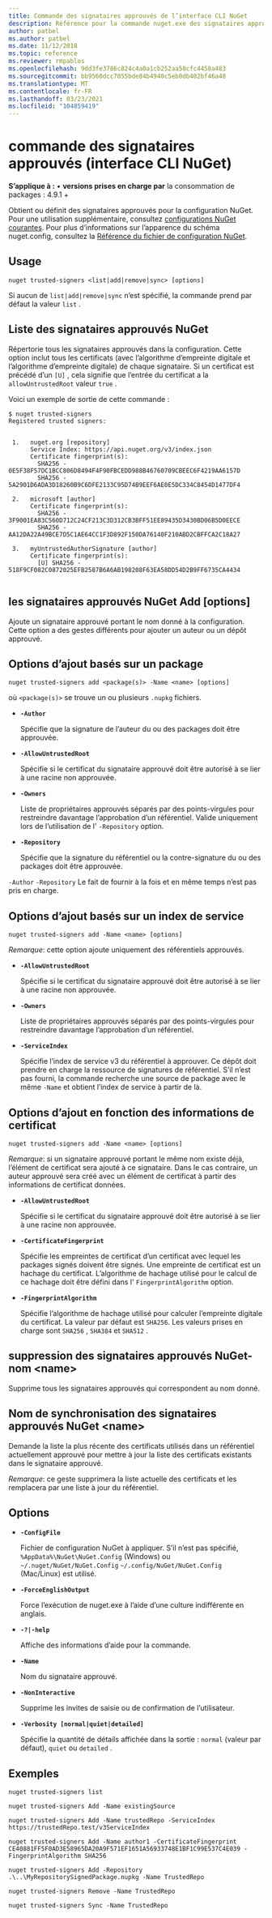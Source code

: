 ```yaml
---
title: Commande des signataires approuvés de l’interface CLI NuGet
description: Référence pour la commande nuget.exe des signataires approuvés
author: patbel
ms.author: patbel
ms.date: 11/12/2018
ms.topic: reference
ms.reviewer: rmpablos
ms.openlocfilehash: 9dd3fe3786c824c4a0a1cb252aa50cfc4458a483
ms.sourcegitcommit: bb9560dcc7055bde84b4940c5eb0db402bf46a48
ms.translationtype: MT
ms.contentlocale: fr-FR
ms.lasthandoff: 03/23/2021
ms.locfileid: "104859419"
---
```

# <a name="trusted-signers-command-nuget-cli"></a>commande des signataires approuvés (interface CLI NuGet)

**S’applique à :** &bullet; **versions prises en charge par** la consommation de packages : 4.9.1 +

Obtient ou définit des signataires approuvés pour la configuration NuGet. Pour une utilisation supplémentaire, consultez [configurations NuGet courantes](../../consume-packages/configuring-nuget-behavior.md). Pour plus d’informations sur l’apparence du schéma nuget.config, consultez la [Référence du fichier de configuration NuGet](../nuget-config-file.md).

## <a name="usage"></a>Usage

```cli
nuget trusted-signers <list|add|remove|sync> [options]
```

Si aucun de `list|add|remove|sync` n’est spécifié, la commande prend par défaut la valeur `list` .

## <a name="nuget-trusted-signers-list"></a>Liste des signataires approuvés NuGet

Répertorie tous les signataires approuvés dans la configuration. Cette option inclut tous les certificats (avec l’algorithme d’empreinte digitale et l’algorithme d’empreinte digitale) de chaque signataire. Si un certificat est précédé d’un `[U]` , cela signifie que l’entrée du certificat a la `allowUntrustedRoot` valeur `true` .

Voici un exemple de sortie de cette commande :

```cli
$ nuget trusted-signers
Registered trusted signers:


 1.   nuget.org [repository]
      Service Index: https://api.nuget.org/v3/index.json
      Certificate fingerprint(s):
        SHA256 - 0E5F38F57DC1BCC806D8494F4F90FBCEDD988B46760709CBEEC6F4219AA6157D
        SHA256 - 5A2901D6ADA3D18260B9C6DFE2133C95D74B9EEF6AE0E5DC334C8454D1477DF4

 2.   microsoft [author]
      Certificate fingerprint(s):
        SHA256 - 3F9001EA83C560D712C24CF213C3D312CB3BFF51EE89435D3430BD06B5D0EECE
        SHA256 - AA12DA22A49BCE7D5C1AE64CC1F3D892F150DA76140F210ABD2CBFFCA2C18A27

 3.   myUntrustedAuthorSignature [author]
      Certificate fingerprint(s):
        [U] SHA256 - 518F9CF082C0872025EFB2587B6A6AB198208F63EA58DD54D2B9FF6735CA4434
        
```

## <a name="nuget-trusted-signers-add-options"></a>les signataires approuvés NuGet Add [options]

Ajoute un signataire approuvé portant le nom donné à la configuration. Cette option a des gestes différents pour ajouter un auteur ou un dépôt approuvé.

## <a name="options-for-add-based-on-a-package"></a>Options d’ajout basés sur un package

```cli
nuget trusted-signers add <package(s)> -Name <name> [options]
```

où `<package(s)>` se trouve un ou plusieurs `.nupkg` fichiers.

- **`-Author`**

  Spécifie que la signature de l’auteur du ou des packages doit être approuvée.

- **`-AllowUntrustedRoot`**

  Spécifie si le certificat du signataire approuvé doit être autorisé à se lier à une racine non approuvée.

- **`-Owners`**

  Liste de propriétaires approuvés séparés par des points-virgules pour restreindre davantage l’approbation d’un référentiel. Valide uniquement lors de l’utilisation de l' `-Repository` option.

- **`-Repository`**

  Spécifie que la signature du référentiel ou la contre-signature du ou des packages doit être approuvée.

`-Author` `-Repository` Le fait de fournir à la fois et en même temps n’est pas pris en charge.

## <a name="options-for-add-based-on-a-service-index"></a>Options d’ajout basés sur un index de service

```cli
nuget trusted-signers add -Name <name> [options]
```

_Remarque_: cette option ajoute uniquement des référentiels approuvés. 

- **`-AllowUntrustedRoot`**

  Spécifie si le certificat du signataire approuvé doit être autorisé à se lier à une racine non approuvée.

- **`-Owners`**

  Liste de propriétaires approuvés séparés par des points-virgules pour restreindre davantage l’approbation d’un référentiel.

- **`-ServiceIndex`**

  Spécifie l’index de service v3 du référentiel à approuver. Ce dépôt doit prendre en charge la ressource de signatures de référentiel. S’il n’est pas fourni, la commande recherche une source de package avec le même `-Name` et obtient l’index de service à partir de là.

## <a name="options-for-add-based-on-the-certificate-information"></a>Options d’ajout en fonction des informations de certificat

```cli
nuget trusted-signers add -Name <name> [options]
```

_Remarque_: si un signataire approuvé portant le même nom existe déjà, l’élément de certificat sera ajouté à ce signataire. Dans le cas contraire, un auteur approuvé sera créé avec un élément de certificat à partir des informations de certificat données.


- **`-AllowUntrustedRoot`**

  Spécifie si le certificat du signataire approuvé doit être autorisé à se lier à une racine non approuvée.

- **`-CertificateFingerprint`**

  Spécifie les empreintes de certificat d’un certificat avec lequel les packages signés doivent être signés. Une empreinte de certificat est un hachage du certificat. L’algorithme de hachage utilisé pour le calcul de ce hachage doit être défini dans l' `FingerprintAlgorithm` option.

- **`-FingerprintAlgorithm`**

  Spécifie l’algorithme de hachage utilisé pour calculer l’empreinte digitale du certificat. La valeur par défaut est `SHA256`. Les valeurs prises en charge sont `SHA256` , `SHA384` et `SHA512` .

## <a name="nuget-trusted-signers-remove--name-name"></a>suppression des signataires approuvés NuGet-nom \<name\>

Supprime tous les signataires approuvés qui correspondent au nom donné.

## <a name="nuget-trusted-signers-sync--name-name"></a>Nom de synchronisation des signataires approuvés NuGet \<name\>

Demande la liste la plus récente des certificats utilisés dans un référentiel actuellement approuvé pour mettre à jour la liste des certificats existants dans le signataire approuvé.

_Remarque_: ce geste supprimera la liste actuelle des certificats et les remplacera par une liste à jour du référentiel.

## <a name="options"></a>Options

- **`-ConfigFile`**

  Fichier de configuration NuGet à appliquer. S’il n’est pas spécifié, `%AppData%\NuGet\NuGet.Config` (Windows) ou `~/.nuget/NuGet/NuGet.Config` `~/.config/NuGet/NuGet.Config` (Mac/Linux) est utilisé.

- **`-ForceEnglishOutput`**

  Force l’exécution de nuget.exe à l’aide d’une culture indifférente en anglais.

- **`-?|-help`**

  Affiche des informations d’aide pour la commande.

- **`-Name`**

  Nom du signataire approuvé.

- **`-NonInteractive`**

  Supprime les invites de saisie ou de confirmation de l’utilisateur.

- **`-Verbosity [normal|quiet|detailed]`**

  Spécifie la quantité de détails affichée dans la sortie : `normal` (valeur par défaut), `quiet` ou `detailed` .


## <a name="examples"></a>Exemples

```cli
nuget trusted-signers list

nuget trusted-signers Add -Name existingSource

nuget trusted-signers Add -Name trustedRepo -ServiceIndex https://trustedRepo.test/v3ServiceIndex

nuget trusted-signers Add -Name author1 -CertificateFingerprint CE40881FF5F0AD3E58965DA20A9F571EF1651A56933748E1BF1C99E537C4E039 -FingerprintAlgorithm SHA256

nuget trusted-signers Add -Repository .\..\MyRepositorySignedPackage.nupkg -Name TrustedRepo

nuget trusted-signers Remove -Name TrustedRepo

nuget trusted-signers Sync -Name TrustedRepo
```

